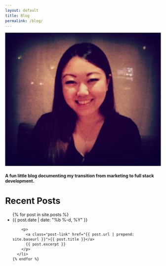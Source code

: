 ```yaml
---
layout: default
title: Blog
permalink: /blog/
---
```


<!-- <div class="home">

  <h1 class="page-heading">Recent posts:</h1>

  <ul class="post-list">
    {% for post in site.posts %}
      <li>
        <span class="post-meta">{{ post.date | date: "%b %-d, %Y" }}</span>

        <h2>
          <a class="post-link" href="{{ post.url | prepend: site.baseurl }}">{{ post.title }}</a>
        </h2>
      </li>
    {% endfor %}
  </ul>

</div> -->

<div>
  <img class="img" src="/imgs/IMG_35492.jpg">
  <br>
</div>

<h4 class="center-text">A fun little blog documenting my transition from marketing to full stack development.
</h4>


<div class="home">
  <h1 class="page-heading center-text">Recent Posts</h1>

  <ul class="post-list">
    {% for post in site.posts %}
      <li>
        <span class="post-meta">{{ post.date | date: "%b %-d, %Y" }}</span>

        <p>
          <a class="post-link" href="{{ post.url | prepend: site.baseurl }}">{{ post.title }}</a>
          {{ post.excerpt }}
        </p>
      </li>
    {% endfor %}
  </ul>

</div>


